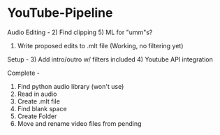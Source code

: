 # YouTube-Pipeline

Audio Editing -
2) Find clipping
5) ML for "umm"s?
1) Write proposed edits to .mlt file (Working, no filtering yet)

Setup -
3) Add intro/outro w/ filters included
4) Youtube API integration

Complete - 
1) Find python audio library (won't use)
1) Read in audio
1) Create .mlt file
1) Find blank space
3) Create Folder
3) Move and rename video files from pending